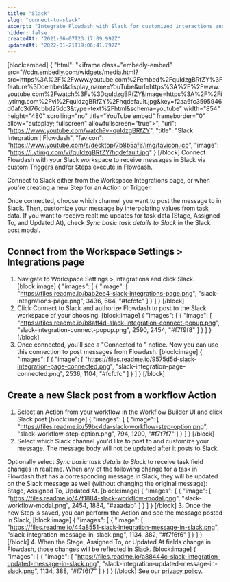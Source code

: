```yaml
---
title: "Slack"
slug: "connect-to-slack"
excerpt: "Integrate Flowdash with Slack for customized interactions and realtime updates"
hidden: false
createdAt: "2021-06-07T23:17:09.992Z"
updatedAt: "2022-01-21T19:06:41.797Z"
---
```

[block:embed]
{
  "html": "<iframe class=\"embedly-embed\" src=\"//cdn.embedly.com/widgets/media.html?src=https%3A%2F%2Fwww.youtube.com%2Fembed%2FquIdzgBRfZY%3Ffeature%3Doembed&display_name=YouTube&url=https%3A%2F%2Fwww.youtube.com%2Fwatch%3Fv%3DquIdzgBRfZY&image=https%3A%2F%2Fi.ytimg.com%2Fvi%2FquIdzgBRfZY%2Fhqdefault.jpg&key=f2aa6fc3595946d0afc3d76cbbd25dc3&type=text%2Fhtml&schema=youtube\" width=\"854\" height=\"480\" scrolling=\"no\" title=\"YouTube embed\" frameborder=\"0\" allow=\"autoplay; fullscreen\" allowfullscreen=\"true\"></iframe>",
  "url": "https://www.youtube.com/watch?v=quIdzgBRfZY",
  "title": "Slack Integration | Flowdash",
  "favicon": "https://www.youtube.com/s/desktop/7b8b5af6/img/favicon.ico",
  "image": "https://i.ytimg.com/vi/quIdzgBRfZY/hqdefault.jpg"
}
[/block]
Connect Flowdash with your Slack workspace to receive messages in Slack via custom Triggers and/or Steps execute in Flowdash.

Connect to Slack either from the Workspace Integrations page, or when you're creating a new Step for an Action or Trigger.

Once connected, choose which channel you want to post the message to in Slack. Then, customize your message by interpolating values from task data. If you want to receive realtime updates for task data (Stage, Assigned To, and Updated At), check *Sync basic task details to Slack* in the Slack post modal.

## Connect from the Workspace Settings > Integrations page

1. Navigate to Workspace Settings > Integrations and click Slack.
[block:image]
{
  "images": [
    {
      "image": [
        "https://files.readme.io/bab2ee4-slack-integrations-page.png",
        "slack-integrations-page.png",
        3436,
        664,
        "#fcfcfc"
      ]
    }
  ]
}
[/block]
2. Click Connect to Slack and authorize Flowdash to post to the Slack workspace of your choosing.
[block:image]
{
  "images": [
    {
      "image": [
        "https://files.readme.io/b8aff4d-slack-integration-connect-popup.png",
        "slack-integration-connect-popup.png",
        2590,
        2454,
        "#f7f9f8"
      ]
    }
  ]
}
[/block]
3. Once connected, you'll see a "Connected to <your workspace>" notice. Now you can use this connection to post messages from Flowdash.
[block:image]
{
  "images": [
    {
      "image": [
        "https://files.readme.io/9575d5d-slack-integration-page-connected.png",
        "slack-integration-page-connected.png",
        2536,
        1104,
        "#fcfcfc"
      ]
    }
  ]
}
[/block]
## Create a new Slack post from a workflow Action

1. Select an Action from your workflow in the Workflow Builder UI and click Slack post
[block:image]
{
  "images": [
    {
      "image": [
        "https://files.readme.io/59bc4da-slack-workflow-step-option.png",
        "slack-workflow-step-option.png",
        794,
        1200,
        "#f7f7f7"
      ]
    }
  ]
}
[/block]
2. Select which Slack channel you'd like to post to and customize your message. The message body will not be updated after it posts to Slack. 

Optionally select *Sync basic task details to Slack* to receive task field changes in realtime. When any of the following change for a task in Flowdash that has a corresponding message in Slack, they will be updated on the Slack message as well (without changing the original message): Stage, Assigned To, Updated At.
[block:image]
{
  "images": [
    {
      "image": [
        "https://files.readme.io/47f1884-slack-workflow-modal.png",
        "slack-workflow-modal.png",
        2454,
        1884,
        "#aaadab"
      ]
    }
  ]
}
[/block]
3. Once the new Step is saved, you can perform the Action and see the message posted in Slack,
[block:image]
{
  "images": [
    {
      "image": [
        "https://files.readme.io/44a8551-slack-integration-message-in-slack.png",
        "slack-integration-message-in-slack.png",
        1134,
        382,
        "#f7f6f6"
      ]
    }
  ]
}
[/block]
4. When the Stage, Assigned To, or Updated At fields change in Flowdash, those changes will be reflected in Slack.
[block:image]
{
  "images": [
    {
      "image": [
        "https://files.readme.io/a88444c-slack-integration-updated-message-in-slack.png",
        "slack-integration-updated-message-in-slack.png",
        1134,
        388,
        "#f7f6f7"
      ]
    }
  ]
}
[/block]
See our [privacy policy](https://flowdash.com/privacy).